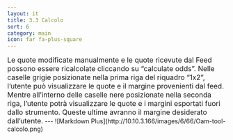 ```yaml
---
layout: it
title: 3.3 Calcolo
sort: 6
category: main
icon: far fa-plus-square
---
```

<p class="message">
    
</p>
<font size="3"> Le quote modificate manualmente e le quote ricevute dal Feed possono essere ricalcolate cliccando su “calculate odds”. Nelle caselle grigie posizionate nella prima riga del riquadro “1x2”, l’utente può visualizzare le quote e il margine provenienti dal feed. Mentre all’interno delle caselle nere posizionate nella seconda riga, l’utente potrà visualizzare le quote e i margini esportati fuori dallo strumento. Queste ultime avranno il margine desiderato dall’utente.</font> 
---
![Markdown Plus](http://10.10.3.166/images/6/66/Oam-tool-calcolo.png)
